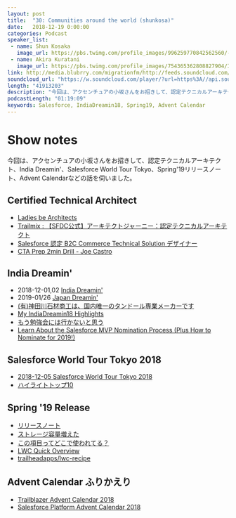 ```yaml
---
layout: post
title:  "30: Communities around the world (shunkosa)"
date:   2018-12-19 0:00:00
categories: Podcast
speaker_list:
 - name: Shun Kosaka
   image_url: https://pbs.twimg.com/profile_images/996259770842562560/-DtTzked_400x400.jpg
 - name: Akira Kuratani
   image_url: https://pbs.twimg.com/profile_images/754365362808827904/Ig84TgbE_400x400.jpg
link: http://media.blubrry.com/migrationfm/http://feeds.soundcloud.com/stream/548652144-migrationfm-30-communities-around-the-world-shunkosa.mp3
soundcloud_url: "https://w.soundcloud.com/player/?url=https%3A//api.soundcloud.com/tracks/548652144%3Fsecret_token%3Ds-w534O&color=%23ff5500&auto_play=false&hide_related=false&show_comments=true&show_user=true&show_reposts=false&show_teaser=true"
length: "41913203"
description: "今回は、アクセンチュアの小坂さんをお招きして、認定テクニカルアーキテクト、India Dreamin'、Salesforce World Tour Tokyo、Spring'19リリースノート、Advent Calendarなどの話を伺いました。"
podcastLength: "01:19:09"
keywords: Salesforce, IndiaDreamin18, Spring19, Advent Calendar
---
```


# Show notes

今回は、アクセンチュアの小坂さんをお招きして、認定テクニカルアーキテクト、India Dreamin'、Salesforce World Tour Tokyo、Spring'19リリースノート、Advent Calendarなどの話を伺いました。

## Certified Technical Architect

- [Ladies be Architects](https://archladies.com/)
- [Trailmix : 【SFDC公式】アーキテクトジャーニー：認定テクニカルアーキテクト](https://trailhead.salesforce.com/ja/users/00550000007Z206AAC/trailmixes/architect-trailmix-master-ja)
- [Salesforce 認定 B2C Commerce Technical Solution デザイナー](http://tandc.salesforce.com/credentials)
- [CTA Prep 2min Drill - Joe Castro](https://www.youtube.com/channel/UCZKe04P95Ze_dkwVHdmuvSA/videos)

## India Dreamin'

- 2018-12-01,02 [India Dreamin'](http://www.indiadreamin.in/)
- 2019-01/26 [Japan Dreamin'](https://connpass.com/event/109851/)
- [(有)神田川石材商工は、国内唯一のタンドール専業メーカーです](http://www.ne.jp/asahi/kandagawa/tandoor/)
- [My IndiaDreamin18 Highlights](https://shunkosa.github.io/posts/my-indiadreamin18-highlights/)
- [もう勉強会には行かないと思う](https://anond.hatelabo.jp/20181012090959)
- [Learn About the Salesforce MVP Nomination Process (Plus How to Nominate for 2019!)](https://www.salesforce.com/blog/2018/11/salesforce-MVP-nominations-2019)

## Salesforce World Tour Tokyo 2018
- [2018-12-05 Salesforce World Tour Tokyo 2018](https://www.salesforce.com/jp/events/worldtour/ja/overview/)
- [ハイライトトップ10](https://www.salesforce.com/jp/blog/2018/12/worldtour-tokyo-2018-top10-highlights.html)

## Spring '19 Release
- [リリースノート](https://releasenotes.docs.salesforce.com/en-us/spring19/release-notes/salesforce_release_notes.htm)
- [ストレージ容量増えた](https://releasenotes.docs.salesforce.com/en-us/spring19/release-notes/rn_storage.htm?edition=&impact=)
- [この項目ってどこで使われてる？](https://releasenotes.docs.salesforce.com/en-us/winter19/release-notes/rn_forcecom_fields_where.htm)
- [LWC Quick Overview](https://www.wissel.net/blog/2018/12/lwc-quick-overview.html)
- [trailheadapps/lwc-recipe](https://github.com/trailheadapps/lwc-recipes/tree/master/force-app/main/default/lwc)

## Advent Calendar ふりかえり
- [Trailblazer Advent Calendar 2018](https://adventar.org/calendars/3195)
- [Salesforce Platform Advent Calendar 2018](https://qiita.com/advent-calendar/2018/salesforce-platform)
